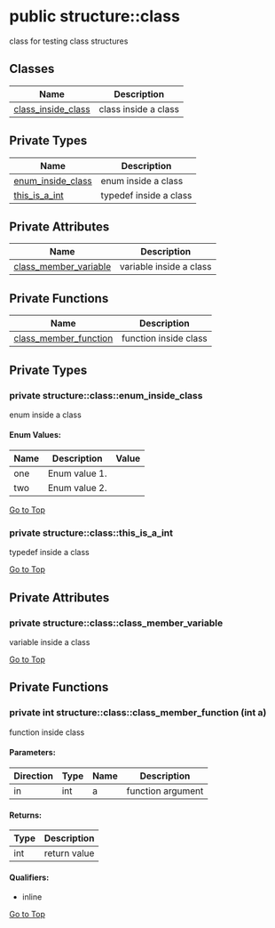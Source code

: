 # <a name='structure-class' /> public structure::class

class for testing class structures 




## Classes
| Name | Description | 
| ---- | ---- |
| [class_inside_class](./class/class_inside_class.md) | class inside a class  |


## Private Types
| Name | Description | 
| ---- | ---- |
| [enum_inside_class](#structure-class-enum_inside_class) | enum inside a class  |
| [this_is_a_int](#structure-class-this_is_a_int) | typedef inside a class  |


## Private Attributes
| Name | Description | 
| ---- | ---- |
| [class_member_variable](#structure-class-class_member_variable) | variable inside a class  |


## Private Functions
| Name | Description | 
| ---- | ---- |
| [class_member_function](#structure-class-class_member_function) | function inside class  |



## Private Types
### <a name='structure-class-enum_inside_class' /> private structure::class::enum_inside_class

enum inside a class 






#### Enum Values: 
| Name | Description | Value | 
| ---- | ---- | ---- |
| one | Enum value 1.  |  |
| two | Enum value 2.  |  |



[Go to Top](#structure-class)

### <a name='structure-class-this_is_a_int' /> private structure::class::this_is_a_int 

typedef inside a class 








[Go to Top](#structure-class)

## Private Attributes
### <a name='structure-class-class_member_variable' /> private structure::class::class_member_variable 

variable inside a class 








[Go to Top](#structure-class)

## Private Functions
### <a name='structure-class-class_member_function' /> private int structure::class::class_member_function (int a)

function inside class 




#### Parameters: 
| Direction | Type | Name | Description | 
| ---- | ---- | ---- | ---- |
| in | int | a | function argument |

#### Returns: 
| Type | Description | 
| ---- | ---- |
| int | return value  |












#### Qualifiers: 
* inline


[Go to Top](#structure-class)

